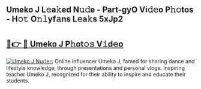 ## Umeko J L𝚎a𝚔ed N𝚞𝚍e - Part-gyO Vi𝚍𝚎o P𝚑𝚘tos - H𝚘𝚝 O𝚗𝚕yf𝚊ns L𝚎a𝚔s 5xJp2

# <h2><a href="http://kf5kt1.oniu.top/?m=Umeko+J">🔗👉 🔴 Umeko J P𝚑ot𝚘𝚜 V𝚒d𝚎o</a></h2>

[![Umeko J Nu𝚍e𝚜](https://i.imgur.com/0qMVB7G.gif)](http://kf5kt1.oniu.top/?m=Umeko+J)
Online influencer Umeko J, famed for sharing dance and lifestyle knowledge, through presentations and personal vlogs. Inspiring teacher Umeko J, recognized for their ability to inspire and educate their students.  
